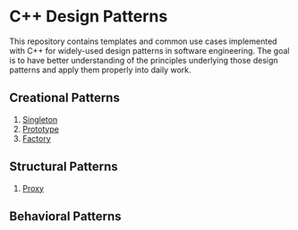 # C++ Design Patterns

This repository contains templates and common use cases implemented with C++ for widely-used design patterns in software engineering. The goal is to have better understanding of the principles underlying those design patterns and apply them properly into daily work.

## Creational Patterns

1. [Singleton](./creational-patterns/Singleton)
2. [Prototype](./creational-patterns/Prototype)
3. [Factory](./creational-patterns/Factory)

## Structural Patterns

1. [Proxy](./structural-patterns/Proxy)

## Behavioral Patterns

